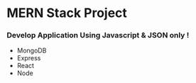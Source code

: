 # MERN Stack Project
### Develop Application Using Javascript & JSON only !
- MongoDB
- Express
- React
- Node
